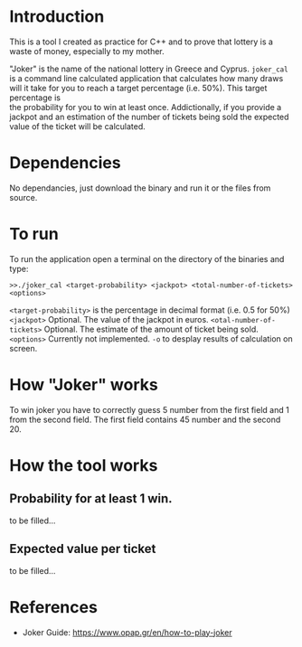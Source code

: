 # Introduction
This is a tool I created as practice for C++ and to prove that lottery is a waste of money, especially to my mother.

"Joker" is the name of the national lottery in Greece and Cyprus. `joker_cal` is a command line calculated application
that calculates how many draws will it take for you to reach a target percentage (i.e. 50%). This target percentage is  
the probability for you to win at least once. Addictionally, if you provide a jackpot and an estimation of the number 
of tickets being sold the expected value of the ticket will be calculated.

# Dependencies
No dependancies, just download the binary and run it or the files from source.

# To run
To run the application open a terminal on the directory of the binaries and type:
```
>>./joker_cal <target-probability> <jackpot> <total-number-of-tickets> <options>
```
`<target-probability>` is the percentage in decimal format (i.e. 0.5 for 50%)
`<jackpot>` Optional. The value of the jackpot in euros.
`<otal-number-of-tickets>` Optional. The estimate of the amount of ticket being sold.
`<options>` Currently not implemented. `-o` to desplay results of calculation on screen.

# How "Joker" works
To win joker you have to correctly guess 5 number from the first field and 1 from the second field.
The first field contains 45 number and the second 20.

# How the tool works
## Probability for at least 1 win.
to be filled...
## Expected value per ticket
to be filled...


# References
- Joker Guide: https://www.opap.gr/en/how-to-play-joker
